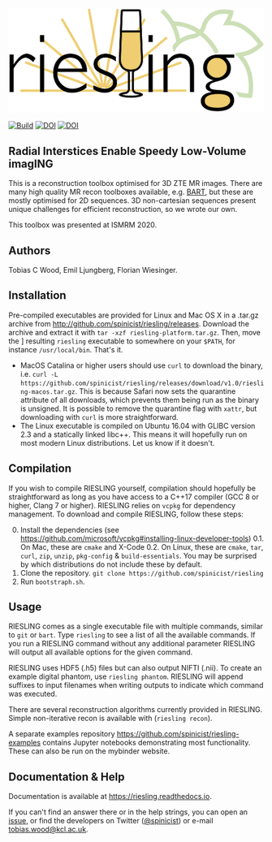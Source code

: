 ![Logo](riesling-logo.png)

[![Build](https://github.com/spinicist/riesling/workflows/Build/badge.svg)](https://github.com/spinicist/riesling/actions)
[![DOI](https://zenodo.org/badge/317237623.svg)](https://zenodo.org/badge/latestdoi/317237623)
[![DOI](https://joss.theoj.org/papers/10.21105/joss.03500/status.svg)](https://doi.org/10.21105/joss.03500)

## Radial Interstices Enable Speedy Low-Volume imagING

This is a reconstruction toolbox optimised for 3D ZTE MR images. There are many high quality MR recon toolboxes available, e.g. [BART](http://mrirecon.github.io/bart/), but these are mostly optimised for 2D sequences. 3D non-cartesian sequences present unique challenges for efficient reconstruction, so we wrote our own.

This toolbox was presented at ISMRM 2020.

## Authors

Tobias C Wood, Emil Ljungberg, Florian Wiesinger.

## Installation

Pre-compiled executables are provided for Linux and Mac OS X in a .tar.gz 
archive from http://github.com/spinicist/riesling/releases. Download the 
archive and extract it with `tar -xzf riesling-platform.tar.gz`. Then, move the ]
resulting `riesling` executable to somewhere on your `$PATH`, for instance 
`/usr/local/bin`. That's it.

- MacOS Catalina or higher users should use `curl` to download the binary, i.e. 
  `curl -L https://github.com/spinicist/riesling/releases/download/v1.0/riesling-macos.tar.gz`. 
  This is because Safari now sets the quarantine attribute of all downloads, 
  which prevents them being run as the binary is unsigned. It is possible to 
  remove the quarantine flag with `xattr`, but downloading with `curl` is more 
  straightforward.
- The Linux executable is compiled on Ubuntu 16.04 with GLIBC version 2.3 and a 
  statically linked libc++. This means it will hopefully run on most modern 
  Linux distributions. Let us know if it doesn't.

## Compilation

If you wish to compile RIESLING yourself, compilation should hopefully be 
straightforward as long as you have access to a C++17 compiler (GCC 8 or higher,
Clang 7 or higher). RIESLING relies on `vcpkg` for dependency management. To 
download and compile RIESLING, follow these steps:

0. Install the dependencies (see https://github.com/microsoft/vcpkg#installing-linux-developer-tools)
0.1. On Mac, these are `cmake` and X-Code
0.2. On Linux, these are `cmake`, `tar`, `curl`, `zip`, `unzip`, `pkg-config` \& `build-essentials`. You may be surprised by which distributions do not include these by default.
1. Clone the repository. `git clone https://github.com/spinicist/riesling`
2. Run `bootstraph.sh`.

## Usage

RIESLING comes as a single executable file with multiple commands, similar to 
`git` or `bart`. Type `riesling` to see a list of all the available commands. If you run a RIESLING command without any additional parameter RIESLING will output all available options for the given command.

RIESLING uses HDF5 (.h5) files but can also output NIFTI (.nii). To create an 
example digital phantom, use `riesling phantom`. RIESLING will append suffixes 
to input filenames when writing outputs to indicate which command was executed.

There are several reconstruction algorithms currently provided in RIESLING. 
Simple non-iterative recon is available with (`riesling recon`).

A separate examples repository https://github.com/spinicist/riesling-examples
contains Jupyter notebooks demonstrating most functionality. These can also be
run on the mybinder website.

## Documentation & Help

Documentation is available at https://riesling.readthedocs.io.

If you can't find an answer there or in the help strings, 
you can open an [issue](https://github.com/spinicist/riesling/issues), or find
the developers on Twitter ([@spinicist](https://twitter.com/spinicist)) or
e-mail tobias.wood@kcl.ac.uk.
